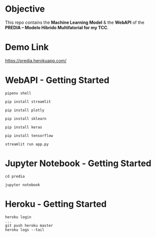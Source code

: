 # Objective

This repo contains the **Machine Learning Model** & the **WebAPI** of the **PREDIA – Modelo Híbrido Multifatorial for my TCC**.

# Demo Link

https://predia.herokuapp.com/

# WebAPI - Getting Started

```
pipenv shell

pip install streamlit

pip install plotly

pip install sklearn

pip install keras

pip install tensorflow

streamlit run app.py
```

# Jupyter Notebook - Getting Started

```
cd predia

jupyter notebook
```

# Heroku - Getting Started

```
heroku login
...
git push heroku master
heroku logs --tail
```
